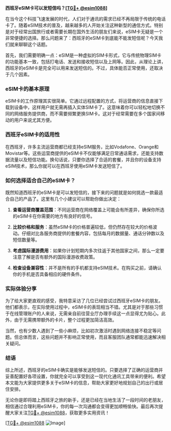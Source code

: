 **西班牙eSIM卡可以发短信吗？[[TG💪+ @esim1088](https://t.me/s/esim1088)]**

在当今这个科技飞速发展的时代，人们对于通讯的需求已经不再局限于传统的电话卡了。随着eSIM技术的普及，越来越多的人开始关注这种新型的通信方式。特别是对于经常出国旅行或者需要长期在国外生活的朋友们来说，eSIM卡无疑是一个非常便捷的选择。那么问题来了：西班牙的eSIM卡到底能不能发短信呢？今天我们就来聊聊这个话题。

首先，我们需要明确一点：eSIM是一种虚拟的SIM卡形式，它与传统物理SIM卡的功能基本一致，包括打电话、发送和接收短信以及上网等。因此，从理论上讲，西班牙的eSIM卡是完全可以用来发送短信的。不过，具体能否正常使用，还取决于几个因素。

### eSIM卡的基本原理

eSIM卡的工作原理其实很简单。它通过远程配置的方式，将运营商的信息直接下载到设备中，这样用户就无需再插入实体SIM卡了。这意味着你可以轻松地切换不同的网络服务提供商，而不需要频繁更换SIM卡。这对于经常需要在多个国家间移动的用户来说尤其方便。

### 西班牙eSIM卡的适用性

在西班牙，许多主流运营商都已经支持eSIM服务，比如Vodafone、Orange和Movistar等。这些运营商提供的eSIM卡不仅能够满足日常通话需求，还能支持数据流量以及短信功能。换句话说，只要你选择了合适的套餐，并且你的设备支持eSIM技术，那么你就可以在西班牙使用eSIM卡发送短信了。

### 如何选择适合自己的eSIM卡？

既然知道西班牙的eSIM卡是可以发短信的，接下来的问题就是如何挑选一款最适合自己的产品了。这里有几个小建议可以帮助你做出决定：

1. **查看运营商覆盖范围**：不同运营商在网络覆盖上可能会有所差异，确保你所选的eSIM卡在你需要的地方有良好的信号。
   
2. **比较价格和服务**：虽然eSIM卡的价格普遍较低，但仍然存在较大的价格波动。仔细对比各服务商提供的套餐内容，包括每月的数据量、通话分钟数以及短信数量等。

3. **考虑国际漫游费用**：如果你计划短期内多次往返于其他国家之间，那么一定要注意了解是否有额外的国际漫游收费政策。

4. **检查设备兼容性**：并不是所有的手机都支持eSIM技术。在购买之前，请确认你的手机是否具备相应的硬件条件。

### 实际体验分享

为了给大家更直观的感受，我特意采访了几位已经尝试过西班牙eSIM卡的朋友。他们都表示，在实际使用过程中，eSIM卡的表现相当不错。尤其是对于那些习惯于在线管理账户的人来说，无需亲自前往营业厅办理手续这一点显得尤为贴心。此外，由于无需携带额外的卡片，整个过程更加简洁高效。

当然，也有少数人遇到了一些小麻烦，比如初次激活时遇到网络连接不稳定等问题。但总体而言，这些问题并不影响正常使用，而且客服团队通常都能迅速解决相关疑问。

### 结语

综上所述，西班牙的eSIM卡确实是能够发送短信的。只要选择了正确的运营商并妥善配置好各项设置，你就完全可以享受到这一现代化通讯工具带来的便利。希望本文能为大家提供更多关于eSIM卡的信息，帮助大家更好地规划自己的出行或居住安排。

无论你是即将踏上西班牙之旅的新手，还是已经在当地生活了一段时间的老朋友，相信通过合理利用eSIM卡，你的每一次沟通都会变得更加顺畅愉快。最后再次提醒大家关注[TG💪+ @esim1088](https://t.me/s/esim1088)，获取更多实用资讯！

[[TG💪+ @esim1088](https://t.me/s/esim1088) ![Image](https://i.postimg.cc/4NQfJmqS/Snipaste-2025-05-13-00-14-12.png)]